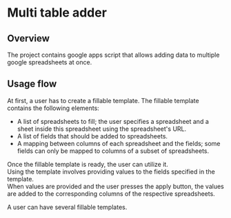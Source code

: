 # Multi table adder

## Overview

The project contains google apps script that allows adding data to multiple google spreadsheets at once.  

## Usage flow

At first, a user has to create a fillable template.
The fillable template contains the following elements:
- A list of spreadsheets to fill; the user specifies a spreadsheet and a sheet inside this spreadsheet using the spreadsheet's URL.
- A list of fields that should be added to spreadsheets.
- A mapping between columns of each spreadsheet and the fields; some fields can only be mapped to columns of a subset of spreadsheets.

Once the fillable template is ready, the user can utilize it.  
Using the template involves providing values to the fields specified in the template.  
When values are provided and the user presses the apply button, the values are added to the corresponding columns of the respective spreadsheets.

A user can have several fillable templates.
